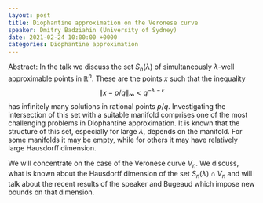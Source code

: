 ```yaml
---
layout: post
title: Diophantine approximation on the Veronese curve
speaker: Dmitry Badziahin (University of Sydney)
date: 2021-02-24 10:00:00 +0000
categories: Diophantine approximation
---
```


Abstract: In the talk we discuss the set $S_n(\lambda)$ of simultaneously $\lambda$-well approximable points in $\mathbb{R}^n$. These are the points $x$ such that the inequality
$$\| x - p/q\|_\infty < q^{-\lambda - \epsilon}$$
has infinitely many solutions in rational points $p/q$. Investigating the intersection of this set with a suitable manifold comprises one of the most challenging problems in Diophantine approximation. It is known that the structure of this set, especially for large $\lambda$, depends on the manifold. For some manifolds it may be empty, while for others it may have relatively large Hausdorff dimension.

We will concentrate on the case of  the Veronese curve $V_n$. We discuss, what is known about the Hausdorff dimension of the set $S_n(\lambda) \cap V_n$ and will talk about the recent results of the speaker and Bugeaud which impose new bounds on that dimension.
